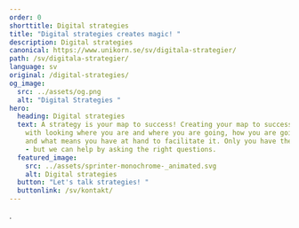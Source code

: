 ```yaml
---
order: 0
shorttitle: Digital strategies
title: "Digital strategies creates magic! "
description: Digital strategies
canonical: https://www.unikorn.se/sv/digitala-strategier/
path: /sv/digitala-strategier/
language: sv
original: /digital-strategies/
og_image:
  src: ../assets/og.png
  alt: "Digital Strategies "
hero:
  heading: Digital strategies
  text: A strategy is your map to success! Creating your map to success starts
    with looking where you are and where you are going, how you are going there
    and what means you have at hand to facilitate it. Only you have the answers
    - but we can help by asking the right questions.
  featured_image:
    src: ../assets/sprinter-monochrome-_animated.svg
    alt: Digital strategies
  button: "Let's talk strategies! "
  buttonlink: /sv/kontakt/
---
```

.
